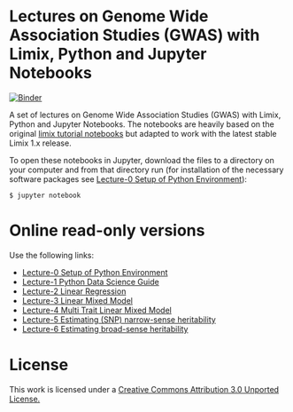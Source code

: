 Lectures on Genome Wide Association Studies (GWAS) with Limix, Python and Jupyter Notebooks
============================================

[![Binder](https://mybinder.org/badge_logo.svg)](https://mybinder.org/v2/gh/timeu/gwas-lecture/master)

A set of lectures on Genome Wide Association Studies (GWAS) with Limix, Python and Jupyter Notebooks. The notebooks are heavily based on the original [limix tutorial notebooks](http://nbviewer.ipython.org/github/limix/limix-tutorials/blob/master/index.ipynb) but adapted to work with the latest stable Limix 1.x release.

To open these notebooks in Jupyter, download the files to a directory on your computer and from that directory run (for installation of the necessary software packages see [Lecture-0 Setup of Python Environment](http://nbviewer.ipython.org/urls/raw.github.com/timeu/gwas-lecture/master/Lecture-0-Setup-of-Python-Environment.ipynb)):

    $ jupyter notebook


Online read-only versions
=========================


Use the following links:

* [Lecture-0 Setup of Python Environment](http://nbviewer.ipython.org/urls/raw.github.com/timeu/gwas-lecture/master/Lecture-0-Setup-of-Python-Environment.ipynb)
* [Lecture-1 Python Data Science Guide](http://nbviewer.ipython.org/urls/raw.github.com/timeu/gwas-lecture/master/Lecture-1-Python-Data-Science-Guide.ipynb)
* [Lecture-2 Linear Regression](http://nbviewer.ipython.org/urls/raw.github.com/timeu/gwas-lecture/master/Lecture-2-Linear-Regression.ipynb)
* [Lecture-3 Linear Mixed Model](http://nbviewer.ipython.org/urls/raw.github.com/timeu/gwas-lecture/master/Lecture-3-Linear-Mixed-Model.ipynb)
* [Lecture-4 Multi Trait Linear Mixed Model](http://nbviewer.ipython.org/urls/raw.github.com/timeu/gwas-lecture/master/Lecture-4-Multi-Trait-Linear-Mixed-Model.ipynb)
* [Lecture-5 Estimating (SNP) narrow-sense heritability](http://nbviewer.ipython.org/urls/raw.github.com/timeu/gwas-lecture/master/Lecture-5-SNPHeritability.ipynb)
* [Lecture-6 Estimating broad-sense heritability](http://nbviewer.ipython.org/urls/raw.github.com/timeu/gwas-lecture/master/Lecture-6-BroadSenseHeritability.ipynb)

License
=======

This work is licensed under a [Creative Commons Attribution 3.0 Unported License.](http://creativecommons.org/licenses/by/3.0/)
